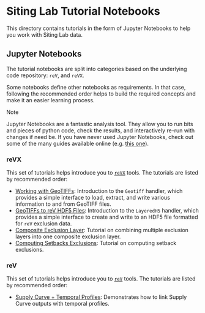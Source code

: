 # Siting Lab Tutorial Notebooks

This directory contains tutorials in the form of Jupyter Notebooks to help you work with
Siting Lab data.

## Jupyter Notebooks

The tutorial notebooks are split into categories based on the underlying
code repository: `reV`, and `reVX`.

Some notebooks define other notebooks as requirements. In that case, following
the recommended order helps to build the required concepts and make it an
easier learning process.


> [!NOTE]
> Jupyter Notebooks are a fantastic analysis tool. They allow you to run
> bits and pieces of python code, check the results, and interactively
> re-run with changes if need be. If you have never used Jupyter Notebooks,
> check out some of the many guides available online
> (e.g. [this one](https://www.codecademy.com/article/how-to-use-jupyter-notebooks)).

### reVX

This set of tutorials helps introduce you to [`reVX`](https://github.com/NREL/reVX/) tools. The tutorials are listed by recommended order:

- [Working with GeoTIFFs](reVX/01_geotiff_tutorial.ipynb): Introduction to the ``Geotiff`` handler, which provides a simple interface to load, extract, and write various information to and from GeoTIFF files.
- [GeoTIFFs to reV HDF5 Files](reVX/02_layered_h5_tutorial.ipynb): Introduction to the ``LayeredH5`` handler, which provides a simple interface to create and write to an HDF5 file formatted for `reV` exclusion data.
- [Composite Exclusion Layer](reVX/03_composite_mask_tutorial.ipynb): Tutorial on combining multiple exclusion layers into one composite exclusion layer.
- [Computing Setbacks Exclusions](reVX/04_setbacks_tutorial.ipynb): Tutorial on computing setback exclusions.

### reV

This set of tutorials helps introduce you to [`reV`](https://github.com/NREL/reV/) tools. The tutorials are listed by recommended order:

- [Supply Curve + Temporal Profiles](reV/01_temporal_profiles.ipynb): Demonstrates how to link Supply Curve outputs with temporal profiles.
